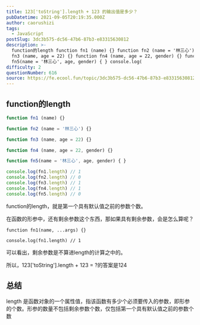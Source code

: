 ```yaml
---
title: 123['toString'].length + 123 的输出值是多少？
pubDatetime: 2021-09-05T20:19:35.000Z
author: caorushizi
tags:
  - JavaScript
postSlug: 3dc3b575-dc56-47b6-87b3-e83315630812
description: >-
  function的length function fn1 (name) {} function fn2 (name = '林三心') {} function
  fn3 (name, age = 22) {} function fn4 (name, age = 22, gender) {} function
  fn5(name = '林三心', age, gender) { } console.log(
difficulty: 2
questionNumber: 616
source: https://fe.ecool.fun/topic/3dc3b575-dc56-47b6-87b3-e83315630812
---
```


## function的length

```js
function fn1 (name) {}

function fn2 (name = '林三心') {}

function fn3 (name, age = 22) {}

function fn4 (name, age = 22, gender) {}

function fn5(name = '林三心', age, gender) { }

console.log(fn1.length) // 1
console.log(fn2.length) // 0
console.log(fn3.length) // 1
console.log(fn4.length) // 1
console.log(fn5.length) // 0
```

function的length，就是第一个具有默认值之前的参数个数。

在函数的形参中，还有剩余参数这个东西，那如果具有剩余参数，会是怎么算呢？

```
function fn1(name, ...args) {}

console.log(fn1.length) // 1
```

可以看出，剩余参数是不算进length的计算之中的。

所以，123['toString'].length + 123 = ?的答案是124

## 总结

length 是函数对象的一个属性值，指该函数有多少个必须要传入的参数，即形参的个数。形参的数量不包括剩余参数个数，仅包括第一个具有默认值之前的参数个数


